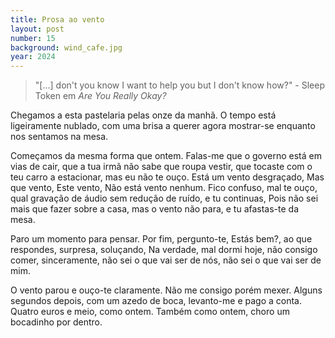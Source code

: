 ```yaml
---
title: Prosa ao vento
layout: post
number: 15
background: wind_cafe.jpg
year: 2024
---
```


> "[...] don't you know I want to help you but I don't know how?" - Sleep Token em *Are You Really Okay?*

Chegamos a esta pastelaria pelas onze da manhã. O tempo está ligeiramente nublado, com uma brisa a querer agora mostrar-se enquanto nos sentamos na mesa.

Começamos da mesma forma que ontem. Falas-me que o governo está em vias de cair, que a tua irmã não sabe que roupa vestir, que tocaste com o teu carro a estacionar, mas eu não te ouço. Está um vento desgraçado, Mas que vento, Este vento, Não está vento nenhum. Fico confuso, mal te ouço, qual gravação de áudio sem redução de ruído, e tu continuas, Pois não sei mais que fazer sobre a casa, mas o vento não para, e tu afastas-te da mesa.

Paro um momento para pensar. Por fim, pergunto-te, Estás bem?, ao que respondes, surpresa, soluçando, Na verdade, mal dormi hoje, não consigo comer, sinceramente, não sei o que vai ser de nós, não sei o que vai ser de mim.

O vento parou e ouço-te claramente. Não me consigo porém mexer. Alguns segundos depois, com um azedo de boca, levanto-me e pago a conta. Quatro euros e meio, como ontem. Também como ontem, choro um bocadinho por dentro.